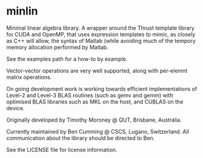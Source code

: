 minlin
======

Minimal linear algebra library. A wrapper around the Thrust template library for CUDA and OpenMP, that uses expression templates to mimic, as closely as C++ will allow, the syntax of Matlab (while avoiding much of the tempory memory allocation performed by Matlab.

See the examples path for a how-to by example.

Vector-vector operations are very well supported, along with per-elemnt matrix operations.

On going development work is working towards efficient implementations of Level-2 and Level-3 BLAS routines (such as gemv and gemm) with optimised BLAS libraries such as MKL on the host, and CUBLAS on the device.

Originally developed by Timothy Moroney @ QUT, Brisbane, Australia.

Currently maintained by Ben Cumming @ CSCS, Lugano, Switzerland. All communication about the library should be directed to Ben.

See the LICENSE file for license information.
